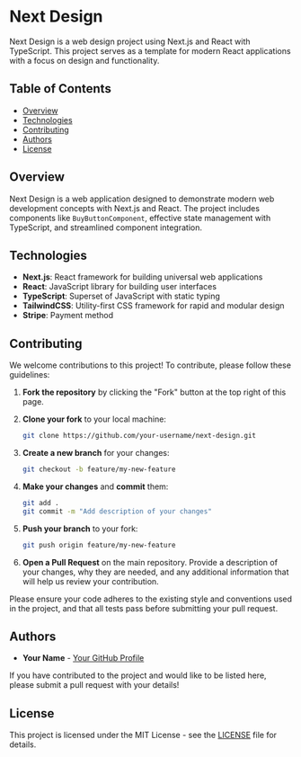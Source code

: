 # Next Design

Next Design is a web design project using Next.js and React with TypeScript. This project serves as a template for modern React applications with a focus on design and functionality.

## Table of Contents

- [Overview](#overview)
- [Technologies](#technologies)
- [Contributing](#contributing)
- [Authors](#authors)
- [License](#license)

## Overview

Next Design is a web application designed to demonstrate modern web development concepts with Next.js and React. The project includes components like `BuyButtonComponent`, effective state management with TypeScript, and streamlined component integration.

## Technologies

- **Next.js**: React framework for building universal web applications
- **React**: JavaScript library for building user interfaces
- **TypeScript**: Superset of JavaScript with static typing
- **TailwindCSS**: Utility-first CSS framework for rapid and modular design
- **Stripe**: Payment method

## Contributing

We welcome contributions to this project! To contribute, please follow these guidelines:

1. **Fork the repository** by clicking the "Fork" button at the top right of this page.
2. **Clone your fork** to your local machine:

    ```bash
    git clone https://github.com/your-username/next-design.git
    ```

3. **Create a new branch** for your changes:

    ```bash
    git checkout -b feature/my-new-feature
    ```

4. **Make your changes** and **commit** them:

    ```bash
    git add .
    git commit -m "Add description of your changes"
    ```

5. **Push your branch** to your fork:

    ```bash
    git push origin feature/my-new-feature
    ```

6. **Open a Pull Request** on the main repository. Provide a description of your changes, why they are needed, and any additional information that will help us review your contribution.

Please ensure your code adheres to the existing style and conventions used in the project, and that all tests pass before submitting your pull request.

## Authors

- **Your Name** - [Your GitHub Profile](https://github.com/your-username)

If you have contributed to the project and would like to be listed here, please submit a pull request with your details!

## License

This project is licensed under the MIT License - see the [LICENSE](LICENSE) file for details.
